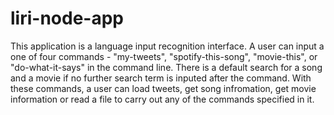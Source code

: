 # liri-node-app
This application is a language input recognition interface. A user can input a one of four commands - "my-tweets", "spotify-this-song", "movie-this", or "do-what-it-says" in the command line. There is a default search for a song and a movie if no further search term is inputed after the command. With these commands, a user can load tweets, get song infromation, get movie information or read a file to carry out any of the commands specified in it. 